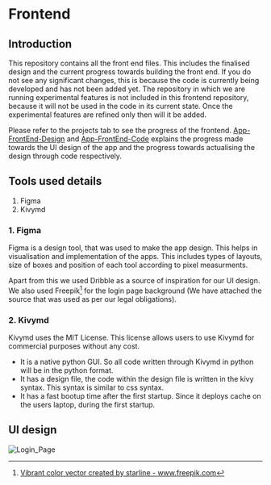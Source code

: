 # Frontend
## Introduction
This repository contains all the front end files. This includes the finalised design and the current progress towards building the front end. If you do not see any significant changes, this is because the code is currently being developed and has not been added yet. The repository in which we are running experimental features is not included in this frontend repository, because it will not be used in the code in its current state. Once the experimental features are refined only then will it be added.

Please refer to the projects tab to see the progress of the frontend. [App-FrontEnd-Design](https://github.com/ShirishKumar-lapp/Intern-Lapp-App/projects/4) and [App-FrontEnd-Code](https://github.com/ShirishKumar-lapp/Intern-Lapp-App/projects/1) explains the progress made towards the UI design of the app and the progress towards actualising the design through code respectively.

## Tools used details
1. Figma
2. Kivymd

### 1. Figma
Figma is a design tool, that was used to make the app design. This helps in visualisation and implementation of the apps. This includes types of layouts, size of boxes
and position of each tool according to pixel measurments.

Apart from this we used Dribble as a source of inspiration for our UI design. We also used Freepik[^1] for the login page background (We have attached the source that was used as per our legal obligations).

### 2. Kivymd
Kivymd uses the MIT License. This license allows users to use Kivymd for commercial purposes without any cost.
- It is a native python GUI. So all code written through Kivymd in python will be in the python format.
- It has a design file, the code within the design file is written in the kivy syntax. This syntax is similar to css syntax.
- It has a fast bootup time after the first startup. Since it deploys cache on the users laptop, during the first startup.

## UI design
![Login_Page](/Frontend/UI_Design_pictures/Login_Page.png)


[^1]: <a href="https://www.freepik.com/vectors/vibrant-color">Vibrant color vector created by starline - www.freepik.com</a>



